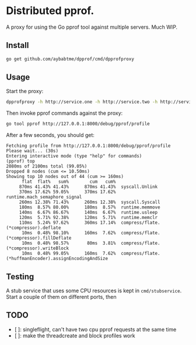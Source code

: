 # Distributed pprof.

A proxy for using the Go pprof tool against multiple servers. Much WIP.

## Install

```bash
go get github.com/aybabtme/dpprof/cmd/dpprofproxy
```

## Usage

Start the proxy:

```bash
dpprofproxy -h http://service.one -h http://service.two -h http://service.three
```

Then invoke pprof commands against the proxy:

```bash
go tool pprof http://127.0.0.1:8000/debug/pprof/profile
```


After a few seconds, you should get:

```
Fetching profile from http://127.0.0.1:8000/debug/pprof/profile
Please wait... (30s)
Entering interactive mode (type "help" for commands)
(pprof) top
2080ms of 2100ms total (99.05%)
Dropped 8 nodes (cum <= 10.50ms)
Showing top 10 nodes out of 44 (cum >= 160ms)
      flat  flat%   sum%        cum   cum%
     870ms 41.43% 41.43%      870ms 41.43%  syscall.Unlink
     370ms 17.62% 59.05%      370ms 17.62%  runtime.mach_semaphore_signal
     260ms 12.38% 71.43%      260ms 12.38%  syscall.Syscall
     180ms  8.57% 80.00%      180ms  8.57%  runtime.memmove
     140ms  6.67% 86.67%      140ms  6.67%  runtime.usleep
     120ms  5.71% 92.38%      120ms  5.71%  runtime.memclr
     110ms  5.24% 97.62%      360ms 17.14%  compress/flate.(*compressor).deflate
      10ms  0.48% 98.10%      160ms  7.62%  compress/flate.(*compressor).fillDeflate
      10ms  0.48% 98.57%       80ms  3.81%  compress/flate.(*compressor).writeBlock
      10ms  0.48% 99.05%      160ms  7.62%  compress/flate.(*huffmanEncoder).assignEncodingAndSize
```

## Testing

A stub service that uses some CPU resources is kept in `cmd/stubservice`.
Start a couple of them on different ports, then


## TODO

- [ ]: singleflight, can't have two cpu pprof requests at the same time
- [ ]: make the threadcreate and block profiles work
